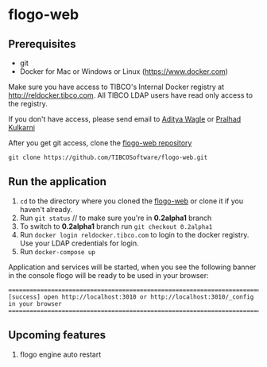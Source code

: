# flogo-web

## Prerequisites

- git
- Docker for Mac or Windows or Linux (https://www.docker.com)

Make sure you have access to TIBCO's Internal Docker registry at http://reldocker.tibco.com. 
All TIBCO LDAP users have read only access to the registry.


If you don't have access, please send email to [Aditya Wagle](mailto:awagle@tibco.com?subject=Flogo%20Docker%20Access) or [Pralhad Kulkarni](mailto:pkulkarn@tibco.com?subject=Flogo%20%20Access)

After you get git access, clone the [flogo-web repository](https://github.com/TIBCOSoftware/flogo-web.git)

```
git clone https://github.com/TIBCOSoftware/flogo-web.git
```

## Run the application

1. `cd` to the directory where you cloned the [flogo-web](https://github.com/TIBCOSoftware/flogo-web.git) or clone it if you haven't already.
1. Run `git status` // to make sure you're in **0.2alpha1** branch
1. To switch to **0.2alpha1** branch run `git checkout 0.2alpha1`
1. Run `docker login reldocker.tibco.com` to login to the docker registry. Use your LDAP credentials for login.
1. Run `docker-compose up`

Application and services will be started, when you see the following banner in the console flogo will be ready to be used in your browser:

```
=============================================================================================
[success] open http://localhost:3010 or http://localhost:3010/_config in your browser
=============================================================================================
```


## Upcoming features

1. flogo engine auto restart
